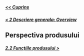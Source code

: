 ##### [<< Cuprins](../Cuprins.md)
##### [< 2 Descriere generala: Overview](2.0%20Overview.md)
## Perspectiva produsului
##### [2.2 Funcțiile produsului >](2.2%20Funcțiile%20produsului.md)